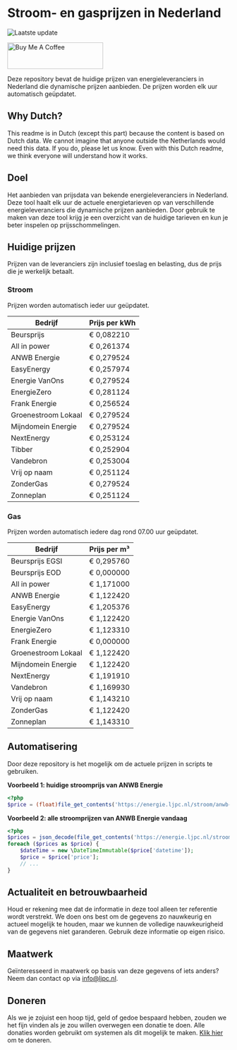 # Stroom- en gasprijzen in Nederland

![Laatste update](https://img.shields.io/badge/laatste%20update-2024--01--16%2022%3A00%20CET-brightgreen)

<a href="https://www.buymeacoffee.com/Lars-" target="_blank"><img src="https://cdn.buymeacoffee.com/buttons/v2/default-orange.png" alt="Buy Me A Coffee" height="60" style="height: 60px !important;width: 217px !important;" ></a>

Deze repository bevat de huidige prijzen van energieleveranciers in Nederland die dynamische prijzen aanbieden. De prijzen worden elk uur automatisch geüpdatet.

## Why Dutch?

This readme is in Dutch (except this part) because the content is based on Dutch data. We cannot imagine that anyone outside the Netherlands would need this data. If you do, please let us know. Even with this Dutch readme, we think
everyone will understand how it works.

## Doel

Het aanbieden van prijsdata van bekende energieleveranciers in Nederland. Deze tool haalt elk uur de actuele energietarieven op van verschillende energieleveranciers die dynamische prijzen aanbieden. Door gebruik te maken van deze tool
krijg je een overzicht van de huidige tarieven en kun je beter inspelen op prijsschommelingen.

## Huidige prijzen

Prijzen van de leveranciers zijn inclusief toeslag en belasting, dus de prijs die je werkelijk betaalt.

### Stroom

Prijzen worden automatisch ieder uur geüpdatet.

 Bedrijf | Prijs per kWh 
---------|---------------
Beursprijs | € 0,082210
All in power | € 0,261374
ANWB Energie | € 0,279524
EasyEnergy | € 0,257974
Energie VanOns | € 0,279524
EnergieZero | € 0,281124
Frank Energie | € 0,256524
Groenestroom Lokaal | € 0,279524
Mijndomein Energie | € 0,279524
NextEnergy | € 0,253124
Tibber | € 0,252904
Vandebron | € 0,253004
Vrij op naam | € 0,251124
ZonderGas | € 0,279524
Zonneplan | € 0,251124


### Gas

Prijzen worden automatisch iedere dag rond 07.00 uur geüpdatet.

 Bedrijf | Prijs per m³ 
---------|--------------
Beursprijs EGSI | € 0,295760
Beursprijs EOD | € 0,000000
All in power | € 1,171000
ANWB Energie | € 1,122420
EasyEnergy | € 1,205376
Energie VanOns | € 1,122420
EnergieZero | € 1,123310
Frank Energie | € 0,000000
Groenestroom Lokaal | € 1,122420
Mijndomein Energie | € 1,122420
NextEnergy | € 1,191910
Vandebron | € 1,169930
Vrij op naam | € 1,143210
ZonderGas | € 1,122420
Zonneplan | € 1,143310


## Automatisering

Door deze repository is het mogelijk om de actuele prijzen in scripts te gebruiken.

**Voorbeeld 1: huidige stroomprijs van ANWB Energie**

```php
<?php
$price = (float)file_get_contents('https://energie.ljpc.nl/stroom/anwb-energie-nu.txt');

```

**Voorbeeld 2: alle stroomprijzen van ANWB Energie vandaag**

```php
<?php
$prices = json_decode(file_get_contents('https://energie.ljpc.nl/stroom/all-in-power-vandaag.json'),true);
foreach ($prices as $price) {
    $dateTime = new \DateTimeImmutable($price['datetime']);
    $price = $price['price'];
    // ...
}
```

## Actualiteit en betrouwbaarheid

Houd er rekening mee dat de informatie in deze tool alleen ter referentie wordt verstrekt. We doen ons best om de gegevens zo nauwkeurig en actueel mogelijk te houden, maar we kunnen de volledige nauwkeurigheid van de gegevens niet
garanderen. Gebruik deze informatie op eigen risico.

## Maatwerk

Geïnteresseerd in maatwerk op basis van deze gegevens of iets anders? Neem dan contact op
via [info@ljpc.nl](mailto:info@ljpc.nl?subject=Energie%20prijzen).

## Doneren

Als we je zojuist een hoop tijd, geld of gedoe bespaard hebben, zouden we het fijn vinden als je zou willen overwegen een
donatie te doen. Alle donaties worden gebruikt om systemen als dit mogelijk te
maken. [Klik hier](https://www.buymeacoffee.com/Lars-) om te doneren.
